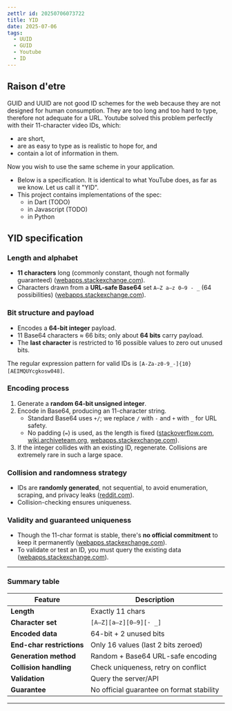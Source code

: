 ```yaml
---
zettlr id: 20250706073722
title: YID
date: 2025-07-06
tags:
  - UUID
  - GUID
  - Youtube
  - ID
---
```


## Raison d'etre

GUID and UUID are not good ID schemes for the web because they are not designed for human consumption. They are too long and too hard to type, therefore not adequate for a URL. Youtube solved this problem perfectly with their 11-character video IDs, which:

- are short,
- are as easy to type as is realistic to hope for, and
- contain a lot of information in them.

Now you wish to use the same scheme in your application.

- Below is a specification. It is identical to what YouTube does, as far as we know. Let us call it "YID".
- This project contains implementations of the spec:
    - in Dart (TODO)
    - in Javascript (TODO)
    - in Python

## YID specification

### Length and alphabet

* **11 characters** long (commonly constant, though not formally guaranteed) ([webapps.stackexchange.com][1]).
* Characters drawn from a **URL-safe Base64** set `A–Z a–z 0–9 - _` (64 possibilities) ([webapps.stackexchange.com][1]).

### Bit structure and payload

* Encodes a **64-bit integer** payload.
* 11 Base64 characters ≈ 66 bits; only about **64 bits** carry payload.
* The **last character** is restricted to 16 possible values to zero out unused bits.

The regular expression pattern for valid IDs is `[A-Za-z0-9_-]{10}[AEIMQUYcgkosw048]`.

### Encoding process

1. Generate a **random 64-bit unsigned integer**.
2. Encode in Base64, producing an 11-character string.
   - Standard Base64 uses `+/`; we replace `/` with `-` and `+` with `_` for URL safety.
   - No padding (`=`) is used, as the length is fixed ([stackoverflow.com][2], [wiki.archiveteam.org][3], [webapps.stackexchange.com][1]).
3. If the integer collides with an existing ID, regenerate. Collisions are extremely rare in such a large space.

### Collision and randomness strategy

- IDs are **randomly generated**, not sequential, to avoid enumeration, scraping, and privacy leaks ([reddit.com][4]).
- Collision-checking ensures uniqueness.

### Validity and guaranteed uniqueness

- Though the 11-char format is stable, there's **no official commitment** to keep it permanently ([webapps.stackexchange.com][1]).
- To validate or test an ID, you must query the existing data ([webapps.stackexchange.com][1]).

---

### Summary table

| Feature                   | Description                               |
| ------------------------- | ----------------------------------------- |
| **Length**                | Exactly 11 chars                          |
| **Character set**         | `[A–Z][a–z][0–9][- _]`                    |
| **Encoded data**          | 64-bit + 2 unused bits                    |
| **End-char restrictions** | Only 16 values (last 2 bits zeroed)       |
| **Generation method**     | Random + Base64 URL-safe encoding         |
| **Collision handling**    | Check uniqueness, retry on conflict       |
| **Validation**            | Query the server/API                  |
| **Guarantee**             | No official guarantee on format stability |

---

[1]: https://webapps.stackexchange.com/questions/54443/format-for-id-of-youtube-video?utm_source=chatgpt.com "Format for ID of YouTube video - Web Applications Stack Exchange"
[2]: https://stackoverflow.com/questions/73276694/youtube-video-id-algorithm?utm_source=chatgpt.com "YouTube Video ID Algorithm - javascript - Stack Overflow"
[3]: https://wiki.archiveteam.org/index.php/YouTube/Technical_details?utm_source=chatgpt.com "YouTube/Technical details - Archiveteam"
[4]: https://www.reddit.com/r/learnprogramming/comments/gx0jvr/how_does_youtube_manages_video_ids_how_to/?utm_source=chatgpt.com "How does YouTube manages video IDs? How to replicate ... - Reddit"
